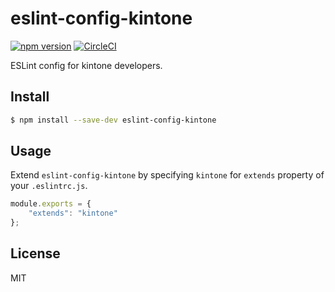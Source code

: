 # eslint-config-kintone

[![npm version](https://badge.fury.io/js/eslint-config-kintone.svg)](https://badge.fury.io/js/eslint-config-kintone)
[![CircleCI](https://circleci.com/gh/kintone/eslint-config-kintone.svg?style=shield)](https://circleci.com/gh/kintone/eslint-config-kintone)

ESLint config for kintone developers.

## Install

```bash
$ npm install --save-dev eslint-config-kintone
```

## Usage

Extend `eslint-config-kintone` by specifying `kintone` for `extends` property of your `.eslintrc.js`.

```js
module.exports = {
    "extends": "kintone"
};
```

## License

MIT
